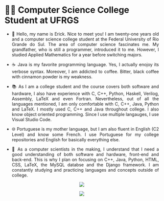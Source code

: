# :man_student: Computer Science College Student at UFRGS

- <p align="justify"> 💬 Hello, my name is Erick. Nice to meet you! I am twenty-one years old and a computer science college student at the Federal University of Rio Grande do Sul. The area of computer science fascinates me. My grandfather, who is still a programmer, introduced it to me. However, I studied Applied Mathematics for a year before switching majors. </p>
- <p align="justify"> ☕ Java is my favorite programming language. Yes, I actually enojoy its verbose syntax. Moreover, I am addicted to coffee. Bitter, black coffee with cinnamon powder is my weakness. </p>
- <p align="justify"> 📚 As I am a college student and the course covers both software and hardware, I also have experience with C, C++, Python, Haskell, Verilog, Assembly, LaTeX and even Fortran. Nevertheless, out of all the languages mentioned, I am only comfortable with C, C++, Java, Python and LaTeX. I mostly used C, C++ and Java throughout college. I also know object oriented programming. Since I use multiple langauges, I use Visual Studio Code. </p>
- <p align="justify"> 🌐 Portuguese is my mother language, but I am also fluent in English (C2 Level) and know some French. I use Portuguese for my college repositories and English for basically everything else. </p>
- <p align="justify"> 🌠 As a computer scientists in the making, I understand that I need a good understanding of both software and hardware, front-end and back-end. This is why I plan on focusing on C++, Java, Python, HTML, CSS, LaTeX, the MySQL databse and the Django framework. I am constantly studying and practicing languages and concepts outside of college. </p>

<p align="center">
  <a href="https://skillicons.dev">
    <img src="https://skillicons.dev/icons?i=vscode,c,cpp,java,python,latex" />
  </a>
</p>

<p align="center">
    <img src="https://github-readme-stats.vercel.app/api/top-langs/?username=Erick-0LK&theme=vision-friendly-dark" />
</p>
